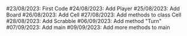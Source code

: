 #23/08/2023: First Code
#24/08/2023: Add Player
#25/08/2023: Add Board
#26/08/2023: Add Cell
#27/08/2023: Add methods to class Cell
#28/08/2023: Add Scrabble
#06/09/2023: Add method "Turn"
#07/09/2023: Add main
#09/09/2023: Add more methods to main